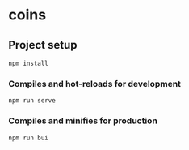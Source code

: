 # coins

## Project setup
```
npm install
```

### Compiles and hot-reloads for development
```
npm run serve
```

### Compiles and minifies for production
```
npm run bui